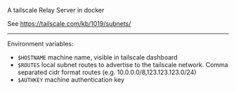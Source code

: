 A tailscale Relay Server in docker

See https://tailscale.com/kb/1019/subnets/

---

Environment variables:

- `$HOSTNAME` machine name, visible in tailscale dashboard
- `$ROUTES` local subnet routes to advertise to the tailscale network.  Comma separated cidr format routes (e.g. 10.0.0.0/8,123.123.123.0/24)
- `$AUTHKEY` machine authentication key
